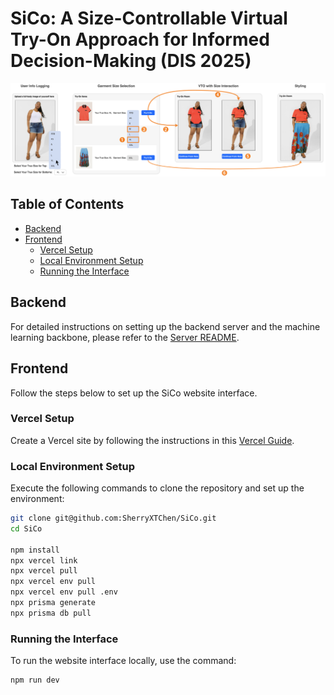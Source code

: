 # SiCo: A Size-Controllable Virtual Try-On Approach for Informed Decision-Making (DIS 2025)

![Teaser Image](https://github.com/SherryXTChen/SiCo/blob/main/assets/teaser.png)

## Table of Contents
- [Backend](#backend)
- [Frontend](#frontend)
  - [Vercel Setup](#vercel-setup)
  - [Local Environment Setup](#local-environment-setup)
  - [Running the Interface](#running-the-interface)

## Backend

For detailed instructions on setting up the backend server and the machine learning backbone, please refer to the [Server README](https://github.com/SherryXTChen/SiCo/blob/3cc43b4c2aa34275973f7f4b5e190bc1fafb19f8/README.md).

## Frontend

Follow the steps below to set up the SiCo website interface.

### Vercel Setup

Create a Vercel site by following the instructions in this [Vercel Guide](https://medium.com/@hikmohadetunji/hosting-your-first-website-on-vercel-a-step-by-step-guide-95061f1ca687).

### Local Environment Setup

Execute the following commands to clone the repository and set up the environment:

```bash
git clone git@github.com:SherryXTChen/SiCo.git
cd SiCo

npm install
npx vercel link
npx vercel pull
npx vercel env pull
npx vercel env pull .env
npx prisma generate
npx prisma db pull
```

### Running the Interface

To run the website interface locally, use the command:

```bash
npm run dev
```
